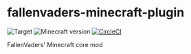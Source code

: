 # fallenvaders-minecraft-plugin

![Target](https://img.shields.io/badge/mod-Minecraft-blueviolet)
![Minecraft version](https://img.shields.io/badge/version-1.18.1-blue)
[![CircleCI](https://circleci.com/gh/FallenVaders/fallenvaders-minecraft-core-mod/tree/main.svg?style=svg)](https://circleci.com/gh/FallenVaders/fallenvaders-minecraft-core-mod/tree/main)

FallenVaders' Minecraft core mod
